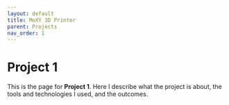 ```yaml
---
layout: default
title: MoXY 3D Printer
parent: Projects
nav_order: 1
---
```


# Project 1

This is the page for **Project 1**. Here I describe what the project is about, the tools and technologies I used, and the outcomes.
